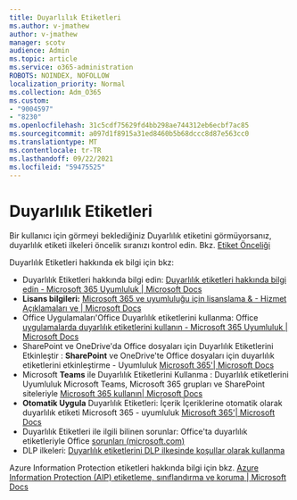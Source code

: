 ```yaml
---
title: Duyarlılık Etiketleri
ms.author: v-jmathew
author: v-jmathew
manager: scotv
audience: Admin
ms.topic: article
ms.service: o365-administration
ROBOTS: NOINDEX, NOFOLLOW
localization_priority: Normal
ms.collection: Adm_O365
ms.custom:
- "9004597"
- "8230"
ms.openlocfilehash: 31c5cdf75629fd4bb298ae744312eb6ecbf7ac85
ms.sourcegitcommit: a097d1f8915a31ed8460b5b68dccc8d87e563cc0
ms.translationtype: MT
ms.contentlocale: tr-TR
ms.lasthandoff: 09/22/2021
ms.locfileid: "59475525"
---
```

# <a name="sensitivity-labels"></a>Duyarlılık Etiketleri

Bir kullanıcı için görmeyi beklediğiniz Duyarlılık etiketini görmüyorsanız, duyarlılık etiketi ilkeleri öncelik sıranızı kontrol edin. Bkz. [Etiket Önceliği](https://docs.microsoft.com/microsoft-365/compliance/sensitivity-labels)

Duyarlılık Etiketleri hakkında ek bilgi için bkz:

- Duyarlılık Etiketleri hakkında bilgi edin: [Duyarlılık etiketleri hakkında bilgi edin - Microsoft 365 Uyumluluk | Microsoft Docs](https://docs.microsoft.com/microsoft-365/compliance/sensitivity-labels)
- **Lisans bilgileri:** [Microsoft 365 ve uyumluluğu için lisanslama & - Hizmet Açıklamaları ve | Microsoft Docs](https://docs.microsoft.com/office365/servicedescriptions/microsoft-365-service-descriptions/microsoft-365-tenantlevel-services-licensing-guidance/microsoft-365-security-compliance-licensing-guidance#information-protection)
- Office Uygulamaları'Office Duyarlılık etiketlerini kullanma: Office [uygulamalarda duyarlılık etiketlerini kullanın - Microsoft 365 Uyumluluk | Microsoft Docs](https://docs.microsoft.com/microsoft-365/compliance/sensitivity-labels-office-apps)
- SharePoint ve OneDrive'da Office dosyaları için Duyarlılık Etiketlerini Etkinleştir : **SharePoint** ve OneDrive'te Office dosyaları için duyarlılık etiketlerini etkinleştirme - Uyumluluk [Microsoft 365'| Microsoft Docs](https://docs.microsoft.com/microsoft-365/compliance/sensitivity-labels-sharepoint-onedrive-files)
- Microsoft **Teams** ile Duyarlılık Etiketlerini Kullanma : Duyarlılık etiketlerini Uyumluluk Microsoft Teams, Microsoft 365 grupları ve SharePoint siteleriyle [Microsoft 365 kullanın| Microsoft Docs](https://docs.microsoft.com/microsoft-365/compliance/sensitivity-labels-teams-groups-sites)
- **Otomatik Uygula** Duyarlılık Etiketleri: İçerik İçeriklerine otomatik olarak duyarlılık etiketi Microsoft 365 - uyumluluk [Microsoft 365'| Microsoft Docs](https://docs.microsoft.com/microsoft-365/compliance/apply-sensitivity-label-automatically)
- Duyarlılık Etiketleri ile ilgili bilinen sorunlar: Office'ta duyarlılık etiketleriyle Office [sorunları (microsoft.com)](https://support.microsoft.com/office/known-issues-with-sensitivity-labels-in-office-b169d687-2bbd-4e21-a440-7da1b2743edc)
- DLP ilkeleri: [Duyarlılık etiketlerini DLP ilkesinde koşullar olarak kullanma](https://docs.microsoft.com/microsoft-365/compliance/dlp-sensitivity-label-as-condition) 

Azure Information Protection etiketleri hakkında bilgi için bkz. [Azure Information Protection (AIP) etiketleme, sınıflandırma ve koruma | Microsoft Docs](https://docs.microsoft.com/azure/information-protection/aip-classification-and-protection)
